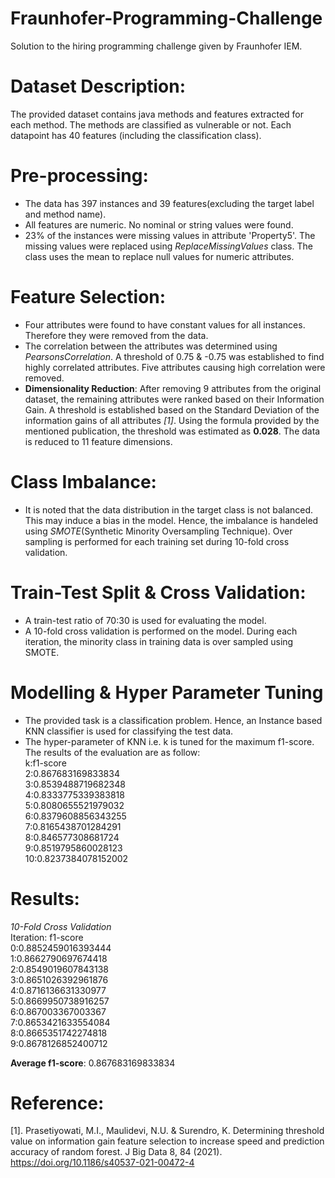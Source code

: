 # Fraunhofer-Programming-Challenge
Solution to the hiring programming challenge given by Fraunhofer IEM.

# Dataset Description:

The provided dataset contains java methods and features extracted for each method. The methods are classified as vulnerable or not. Each datapoint has 40 features (including the classification class).

# Pre-processing:

* The data has 397 instances and 39 features(excluding the target label and method name).
* All features  are numeric. No nominal or string values were found.
* 23% of the instances were missing values in attribute 'Property5'. The missing values were replaced using *ReplaceMissingValues* class. The class uses the mean to replace null values for numeric attributes.

# Feature Selection:

* Four attributes were found to have constant values for all instances. Therefore they were removed from the data.
* The correlation between the attributes was determined using *PearsonsCorrelation*. A threshold of 0.75 & -0.75 was established to find highly correlated attributes. Five attributes causing high correlation were removed.
* **Dimensionality Reduction**: After removing 9 attributes from the original dataset, the remaining attributes were ranked based on their Information Gain. A threshold is established based on the Standard Deviation of the information gains of all attributes *[1]*. Using the formula provided by the mentioned publication, the threshold was estimated as **0.028**. The data is reduced to 11 feature dimensions.

# Class Imbalance:

* It is noted that the data distribution in the target class is not balanced. This may induce a bias in the model. Hence, the imbalance is handeled using *SMOTE*(Synthetic Minority Oversampling Technique). Over sampling is performed for each training set during 10-fold cross validation.

# Train-Test Split & Cross Validation:

* A train-test ratio of 70:30 is used for evaluating the model.
* A 10-fold cross validation is performed on the model. During each iteration, the minority class in training data is over sampled using SMOTE.

# Modelling &  Hyper Parameter Tuning

* The provided task is a classification problem. Hence, an Instance based KNN classifier is used for classifying the test data.
* The hyper-parameter of KNN i.e. k is tuned for the maximum f1-score. The results of the evaluation are as follow: <br>
k:f1-score <br>
2:0.867683169833834 <br>
3:0.8539488719682348 <br>
4:0.8333775339383818 <br>
5:0.8080655521979032 <br>
6:0.8379608856343255 <br>
7:0.8165438701284291 <br>
8:0.846577308681724 <br>
9:0.8519795860028123 <br>
10:0.8237384078152002 <br>

# Results: 
*10-Fold Cross Validation* <br>
Iteration: f1-score <br>
0:0.8852459016393444 <br>
1:0.8662790697674418 <br>
2:0.8549019607843138 <br>
3:0.8651026392961876 <br>
4:0.8716136631330977 <br>
5:0.8669950738916257 <br>
6:0.867003367003367 <br>
7:0.8653421633554084 <br>
8:0.8665351742274818 <br>
9:0.8678126852400712 <br>

**Average f1-score**: 0.867683169833834

# Reference:
[1]. Prasetiyowati, M.I., Maulidevi, N.U. & Surendro, K. Determining threshold value on information gain feature selection to increase speed and prediction accuracy of random forest. J Big Data 8, 84 (2021). https://doi.org/10.1186/s40537-021-00472-4
